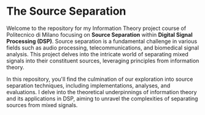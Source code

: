 # The Source Separation

Welcome to the repository for my Information Theory project course of Politecnico di Milano focusing on **Source Separation** within **Digital Signal Processing (DSP)**. Source separation is a fundamental challenge in various fields such as audio processing, telecommunications, and biomedical signal analysis. This project delves into the intricate world of separating mixed signals into their constituent sources, leveraging principles from information theory.

In this repository, you'll find the culmination of our exploration into source separation techniques, including implementations, analyses, and evaluations. I delve into the theoretical underpinnings of information theory and its applications in DSP, aiming to unravel the complexities of separating sources from mixed signals.
